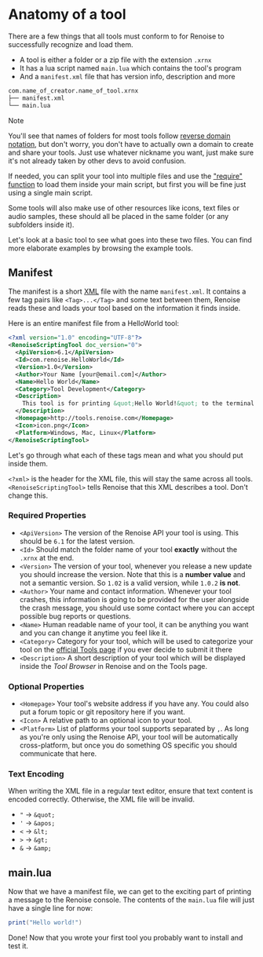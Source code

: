# Anatomy of a tool

There are a few things that all tools must conform to for Renoise to successfully recognize and load them.

* A tool is either a folder or a zip file with the extension `.xrnx`
* It has a lua script named `main.lua` which contains the tool's program
* And a `manifest.xml` file that has version info, description and more

```sh
com.name_of_creator.name_of_tool.xrnx
├── manifest.xml
└── main.lua
```

> [!NOTE] 
> You'll see that names of folders for most tools follow [reverse domain notation](https://en.wikipedia.org/wiki/Reverse_domain_name_notation), but don't worry, you don't have to actually own a domain to create and share your tools. Just use whatever nickname you want, just make sure it's not already taken by other devs to avoid confusion.

If needed, you can split your tool into multiple files and use the ["require" function](https://www.lua.org/pil/8.1.html) to load them inside your main script, but first you will be fine just using a single main script.

Some tools will also make use of other resources like icons, text files or audio samples, these should all be placed in the same folder (or any subfolders inside it).

Let's look at a basic tool to see what goes into these two files. You can find more elaborate examples by browsing the example tools.

## Manifest

The manifest is a short [XML](https://www.w3schools.com/XML/xml_whatis.asp) file with the name `manifest.xml`. It contains a few tag pairs like `<Tag>...</Tag>` and some text between them, Renoise reads these and loads your tool based on the information it finds inside.

Here is an entire manifest file from a HelloWorld tool:

<!-- TODO copy data from the actual tool folder here -->
```xml
<?xml version="1.0" encoding="UTF-8"?>
<RenoiseScriptingTool doc_version="0">
  <ApiVersion>6.1</ApiVersion>
  <Id>com.renoise.HelloWorld</Id>
  <Version>1.0</Version>
  <Author>Your Name [your@email.com]</Author>
  <Name>Hello World</Name>
  <Category>Tool Development</Category>
  <Description>
    This tool is for printing &quot;Hello World!&quot; to the terminal when loaded.
  </Description>
  <Homepage>http://tools.renoise.com</Homepage>
  <Icon>icon.png</Icon>
  <Platform>Windows, Mac, Linux</Platform>
</RenoiseScriptingTool>
```

Let's go through what each of these tags mean and what you should put inside them.

`<?xml>` is the header for the XML file, this will stay the same across all tools. `<RenoiseScriptingTool>` tells Renoise that this XML describes a tool. Don't change this.

### Required Properties

* `<ApiVersion>` The version of the Renoise API your tool is using. This should be `6.1` for the latest version.
* `<Id>` Should match the folder name of your tool **exactly** without the `.xrnx` at the end.
* `<Version>` The version of your tool, whenever you release a new update you should increase the version. Note that this is a **number value** and not a semantic version. So `1.02` is a valid version, while `1.0.2` **is not**.
* `<Author>` Your name and contact information. Whenever your tool crashes, this information is going to be provided for the user alongside the crash message, you should use some contact where you can accept possible bug reports or questions.
* `<Name>` Human readable name of your tool, it can be anything you want and you can change it anytime you feel like it.
* `<Category>` Category for your tool, which will be used to categorize your tool on the [official Tools page](https://www.renoise.com/tools) if you ever decide to submit it there
* `<Description>` A short description of your tool which will be displayed inside the *Tool Browser* in Renoise and on the Tools page.

### Optional Properties

* `<Homepage>` Your tool's website address if you have any. You could also put a forum topic or git repository here if you want.
* `<Icon>` A relative path to an optional icon to your tool.
* `<Platform>` List of platforms your tool supports separated by `,`. As long as you're only using the Renoise API, your tool will be automatically cross-platform, but once you do something OS specific you should communicate that here.

### Text Encoding

When writing the XML file in a regular text editor, ensure that text content is encoded correctly. Otherwise, the XML file will be invalid.

- `"` ->  `&quot;`
- `'` ->  `&apos;`
- `<` ->  `&lt;`
- `>` ->  `&gt;`
- `&` ->  `&amp;`

## main.lua

Now that we have a manifest file, we can get to the exciting part of printing a message to the Renoise console. The contents of the `main.lua` file will just have a single line for now:

```lua
print("Hello world!")
```

Done! Now that you wrote your first tool you probably want to install and test it.
